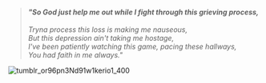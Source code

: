 > #### *"So God just help me out while I fight through this grieving process,* <br>
> *Tryna process this loss is making me nauseous,* <br>
> *But this depression ain't taking me hostage,* <br>
> *I've been patiently watching this game, pacing these hallways,* <br>
> *You had faith in me always."* <br>

![tumblr_or96pn3Nd91w1kerio1_400](https://github.com/user-attachments/assets/e5d7aa8c-7a4c-4299-bd9a-43ce31b125ba)


